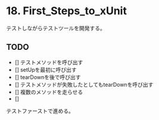# 18. First_Steps_to_xUnit

テストしながらテストツールを開発する。

## TODO

- [] テストメソッドを呼び出す
- [] setUpを最初に呼び出す
- [] tearDownを後で呼び出す
- [] テストメソッドが失敗したとしてもtearDownを呼び出す
- [] 複数のメソッドを走らせる
- [] 



テストファーストで進める。
